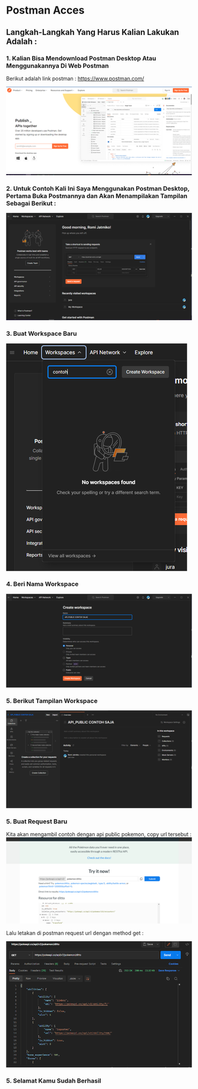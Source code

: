 # Postman Acces

## Langkah-Langkah Yang Harus Kalian Lakukan Adalah :

### 1. Kalian Bisa Mendownload Postman Desktop Atau Menggunakannya Di Web Postman

Berikut adalah link postman : https://www.postman.com/

![p1](post-1.PNG)

### 2. Untuk Contoh Kali Ini Saya Menggunakan Postman Desktop, Pertama Buka Postmannya dan Akan Menampilakan Tampilan Sebagai Berikut :

![p2](post-2.PNG)

### 3. Buat Workspace Baru

![3](post-3.PNG)

### 4. Beri Nama Workspace

![4](post-4.PNG)

### 5. Berikut Tampilan Workspace

![5](post-5.PNG)

### 5. Buat Request Baru

Kita akan mengambil contoh dengan api public pokemon, copy url tersebut :
![6](post-6.PNG)

Lalu letakan di postman request url dengan method get :

![7](post-7.PNG)

### 5. Selamat Kamu Sudah Berhasil
